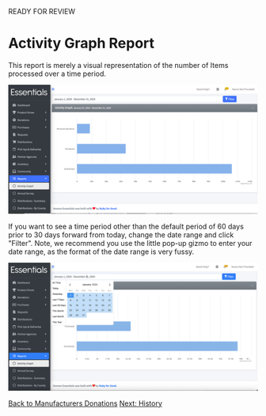 READY FOR REVIEW
# Activity Graph Report
This report is merely a visual representation of the number of Items processed over a time period.

![activity_graph_default_view](images/reports/reports_activity_graph_1.png)

If you want to see a time period other than the default period of 60 days prior to 30 days forward from today,  change the date range and click "Filter".  Note,  we recommend you use the little pop-up gizmo to enter your date range, as the format of the date range is very fussy.

![activity_graph_with_date_range_gizmo](images/reports/reports_activity_graph_2.png)

[Back to Manufacturers Donations](reports_manufacturers_donations.md)
[Next: History](reports_history.md)

